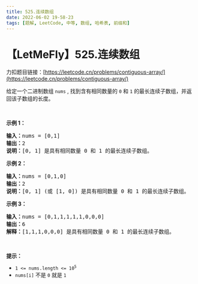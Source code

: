 ```yaml
---
title: 525.连续数组
date: 2022-06-02 19-58-23
tags: [题解, LeetCode, 中等, 数组, 哈希表, 前缀和]
---
```


# 【LetMeFly】525.连续数组

力扣题目链接：[https://leetcode.cn/problems/contiguous-array/](https://leetcode.cn/problems/contiguous-array/)

<p>给定一个二进制数组 <code>nums</code> , 找到含有相同数量的 <code>0</code> 和 <code>1</code> 的最长连续子数组，并返回该子数组的长度。</p>

<p>&nbsp;</p>

<p><strong>示例 1：</strong></p>

<pre>
<strong>输入：</strong>nums = [0,1]
<strong>输出：</strong>2
<strong>说明：</strong>[0, 1] 是具有相同数量 0 和 1 的最长连续子数组。</pre>

<p><strong>示例 2：</strong></p>

<pre>
<strong>输入：</strong>nums = [0,1,0]
<strong>输出：</strong>2
<strong>说明：</strong>[0, 1] (或 [1, 0]) 是具有相同数量 0 和 1 的最长连续子数组。</pre>

<p><strong>示例 3：</strong></p>

<pre>
<b>输入：</b>nums = [0,1,1,1,1,1,0,0,0]
<b>输出：</b>6
<b>解释：</b>[1,1,1,0,0,0] 是具有相同数量 0 和 1 的最长连续子数组。</pre>

<p>&nbsp;</p>

<p><strong>提示：</strong></p>

<ul>
	<li><code>1 &lt;= nums.length &lt;= 10<sup>5</sup></code></li>
	<li><code>nums[i]</code> 不是 <code>0</code> 就是 <code>1</code></li>
</ul>


    